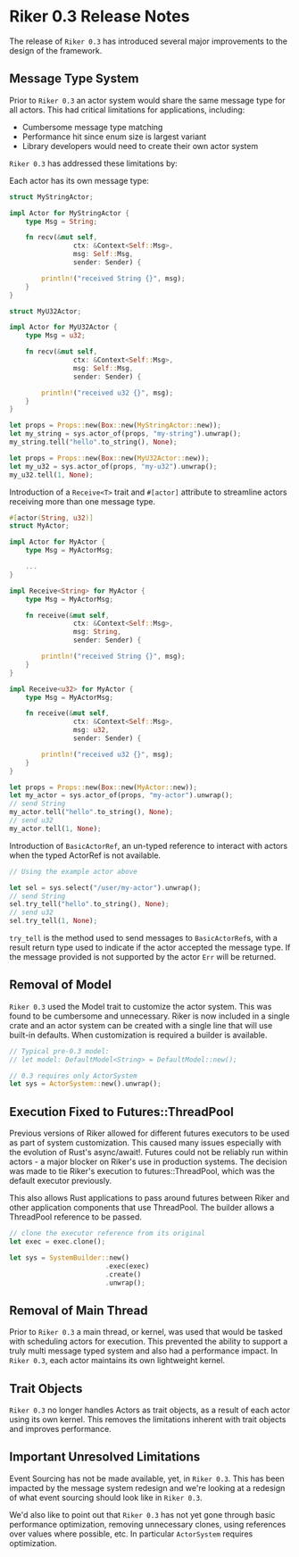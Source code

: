 # Riker 0.3 Release Notes

The release of `Riker 0.3` has introduced several major improvements to the design of the framework.

## Message Type System

Prior to `Riker 0.3` an actor system would share the same message type for all actors. This had critical limitations for applications, including:

- Cumbersome message type matching
- Performance hit since enum size is largest variant
- Library developers would need to create their own actor system

`Riker 0.3` has addressed these limitations by:

Each actor has its own message type:

```rust
struct MyStringActor;

impl Actor for MyStringActor {
    type Msg = String;

    fn recv(&mut self,
                ctx: &Context<Self::Msg>,
                msg: Self::Msg,
                sender: Sender) {

        println!("received String {}", msg);
    }
}

struct MyU32Actor;

impl Actor for MyU32Actor {
    type Msg = u32;

    fn recv(&mut self,
                ctx: &Context<Self::Msg>,
                msg: Self::Msg,
                sender: Sender) {

        println!("received u32 {}", msg);
    }
}

let props = Props::new(Box::new(MyStringActor::new));
let my_string = sys.actor_of(props, "my-string").unwrap();
my_string.tell("hello".to_string(), None);

let props = Props::new(Box::new(MyU32Actor::new));
let my_u32 = sys.actor_of(props, "my-u32").unwrap();
my_u32.tell(1, None);
```

Introduction of a `Receive<T>` trait and `#[actor]` attribute to streamline actors receiving more than one message type.

```rust
#[actor(String, u32)]
struct MyActor;

impl Actor for MyActor {
    type Msg = MyActorMsg;

    ...
}

impl Receive<String> for MyActor {
    type Msg = MyActorMsg;

    fn receive(&mut self,
                ctx: &Context<Self::Msg>,
                msg: String,
                sender: Sender) {

        println!("received String {}", msg);
    }
}

impl Receive<u32> for MyActor {
    type Msg = MyActorMsg;

    fn receive(&mut self,
                ctx: &Context<Self::Msg>,
                msg: u32,
                sender: Sender) {

        println!("received u32 {}", msg);
    }
}

let props = Props::new(Box::new(MyActor::new));
let my_actor = sys.actor_of(props, "my-actor").unwrap();
// send String
my_actor.tell("hello".to_string(), None);
// send u32
my_actor.tell(1, None);
```

Introduction of `BasicActorRef`, an un-typed reference to interact with actors when the typed ActorRef is not available.

```rust
// Using the example actor above

let sel = sys.select("/user/my-actor").unwrap();
// send String
sel.try_tell("hello".to_string(), None);
// send u32
sel.try_tell(1, None);
```

`try_tell` is the method used to send messages to `BasicActorRef`s, with a result return type used to indicate if the actor accepted the message type. If the message provided is not supported by the actor `Err` will be returned.

## Removal of Model

`Riker 0.3` used the Model trait to customize the actor system. This was found to be cumbersome and unnecessary. Riker is now included in a single crate and an actor system can be created with a single line that will use built-in defaults. When customization is required a builder is available.

```rust
// Typical pre-0.3 model:
// let model: DefaultModel<String> = DefaultModel::new();

// 0.3 requires only ActorSystem
let sys = ActorSystem::new().unwrap();
```

## Execution Fixed to Futures::ThreadPool

Previous versions of Riker allowed for different futures executors to be used as part of system customization. This caused many issues especially with the evolution of Rust's async/await!. Futures could not be reliably run within actors - a major blocker on Riker's use in production systems. The decision was made to tie Riker's execution to futures::ThreadPool, which was the default executor previously.

This also allows Rust applications to pass around futures between Riker and other application components that use ThreadPool. The builder allows a ThreadPool reference to be passed.

```rust
// clone the executor reference from its original
let exec = exec.clone();

let sys = SystemBuilder::new()
                        .exec(exec)
                        .create()
                        .unwrap();
```

## Removal of Main Thread

Prior to `Riker 0.3` a main thread, or kernel, was used that would be tasked with scheduling actors for execution. This prevented the ability to support a truly multi message typed system and also had a performance impact. In `Riker 0.3`, each actor maintains its own lightweight kernel.

## Trait Objects

`Riker 0.3` no longer handles Actors as trait objects, as a result of each actor using its own kernel. This removes the limitations inherent with trait objects and improves performance.

## Important Unresolved Limitations

Event Sourcing has not be made available, yet, in `Riker 0.3`. This has been impacted by the message system redesign and we're looking at a redesign of what event sourcing should look like in `Riker 0.3`.

We'd also like to point out that `Riker 0.3` has not yet gone through basic performance optimization, removing unnecessary clones, using references over values where possible, etc. In particular `ActorSystem` requires optimization.
